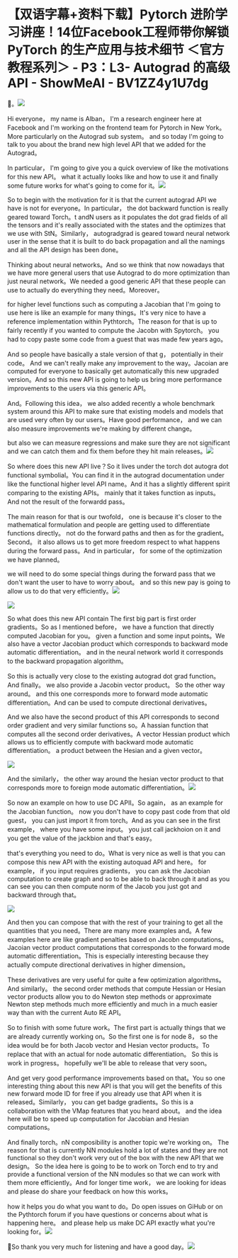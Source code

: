 # 【双语字幕+资料下载】Pytorch 进阶学习讲座！14位Facebook工程师带你解锁 PyTorch 的生产应用与技术细节 ＜官方教程系列＞ - P3：L3- Autograd 的高级 API - ShowMeAI - BV1ZZ4y1U7dg

🎼。![](img/ae640e7b46aaf17bba8e02172f49117e_1.png)

Hi everyone， my name is Alban， I'm a research engineer here at Facebook and I'm working on the frontend team for Pytorch in New York。More particularly on the Autograd sub system。 and so today I'm going to talk to you about the brand new high level API that we added for the Autograd。

In particular， I'm going to give you a quick overview of like the motivations for this new API。 what it actually looks like and how to use it and finally some future works for what's going to come for it。![](img/ae640e7b46aaf17bba8e02172f49117e_3.png)

So to begin with the motivation for it is that the current autograd API we have is not for everyone。In particular， the dot backward function is really geared toward Torch。t andN users as it populates the dot grad fields of all the tensors and it's really associated with the states and the optimizes that we use with StN。Similarly， autogradgrad is geared toward neural network user in the sense that it is built to do back propagation and all the namings and all the API design has been done。

Thinking about neural networks。And so we think that now nowadays that we have more general users that use Autograd to do more optimization than just neural network。We needed a good generic API that these people can use to actually do everything they need。Moreover。

 for higher level functions such as computing a Jacobian that I'm going to use here is like an example for many things。It's very nice to have a reference implementation within Pythtorch。The reason for that is up to fairly recently if you wanted to compute the Jacobn with Spytorch。 you had to copy paste some code from a guest that was made few years ago。

And so people have basically a stale version of that g， potentially in their code。 And we can't really make any improvement to the way。Jacoian are computed for everyone to basically get automatically this new upgraded version。And so this new API is going to help us bring more performance improvements to the users via this generic API。

And。Following this idea， we also added recently a whole benchmark system around this API to make sure that existing models and models that are used very often by our users。Have good performance， and we can also measure improvements we're making by different change。

 but also we can measure regressions and make sure they are not significant and we can catch them and fix them before they hit main releases。![](img/ae640e7b46aaf17bba8e02172f49117e_5.png)

So where does this new API live？So it lives under the torch dot autogra dot functional symbolial。You can find it in the autograd documentation under like the functional higher level API name。And it has a slightly different spirit comparing to the existing APIs。 mainly that it takes function as inputs。And not the result of the forwardd pass。

The main reason for that is our twofold， one is because it's closer to the mathematical formulation and people are getting used to differentiate functions directly。 not do the forward paths and then as for the gradient。Second。 it also allows us to get more freedom respect to what happens during the forward pass。And in particular， for some of the optimization we have planned。

 we will need to do some special things during the forward pass that we don't want the user to have to worry about。 and so this new pay is going to allow us to do that very efficiently。![](img/ae640e7b46aaf17bba8e02172f49117e_7.png)

![](img/ae640e7b46aaf17bba8e02172f49117e_8.png)

So what does this new API contain The first big part is first order gradients。So as I mentioned before， we have a function that directly computed Jacobian for you。 given a function and some input points。We also have a vector Jacobian product which corresponds to backward mode automatic differentiation。 and in the neural network world it corresponds to the backward propagation algorithm。

So this is actually very close to the existing autograd dot grad function。And finally。 we also provide a Jacobin vector product。 So the other way around。 and this one corresponds more to forward mode automatic differentiation。And can be used to compute directional derivatives。

And we also have the second product of this API corresponds to second order gradient and very similar functions so。A hassian function that computes all the second order derivatives。A vector Hessian product which allows us to efficiently compute with backward mode automatic differentiation。 a product between the Hesian and a given vector。

![](img/ae640e7b46aaf17bba8e02172f49117e_10.png)

And the similarly， the other way around the hesian vector product to that corresponds more to foreign mode automatic differentiation。![](img/ae640e7b46aaf17bba8e02172f49117e_12.png)

So now an example on how to use DC APII。So again， as an example for the Jacobian function。 now you don't have to copy past code from that old guest， you can just import it from torch。And as you can see in the first example， where you have some input。 you just call jackhoion on it and you get the value of the jackbion and that's easy。

 that's everything you need to do。What is very nice as well is that you can compose this new API with the existing autoquad API and here。 for example， if you input requires gradients， you can ask the Jacobian computation to create graph and so to be able to back through it and as you can see you can then compute norm of the Jacob you just got and backward through that。



![](img/ae640e7b46aaf17bba8e02172f49117e_14.png)

And then you can compose that with the rest of your training to get all the quantities that you need。There are many more examples and。A few examples here are like gradient penalties based on Jacobn computations。Jacoian vector product computations that corresponds to the forward mode automatic differentiation。This is especially interesting because they actually compute directional derivatives in higher dimension。

These derivatives are very useful for quite a few optimization algorithms。And similarly。 the second order methods that compute Hessian or Hesian vector products allow you to do Newton step methods or approximate Newton step methods much more efficiently and much in a much easier way than with the current Auto RE API。

So to finish with some future work。The first part is actually things that we are already currently working on。So the first one is for node 8， so the idea would be for both Jacob vector and Hesian vector products。To replace that with an actual for node automatic differentiation。 So this is work in progress。 hopefully we'll be able to release that very soon。

And get very good performance improvements based on that。You so one interesting thing about this new API is that you will get the benefits of this new forward mode ID for free if you already use that API when it is released。Similarly， you can get badge gradients。So this is a collaboration with the VMap features that you heard about。 and the idea here will be to speed up computation for Jacobian and Hesian computations。

And finally torch。nN composibility is another topic we're working on。 The reason for that is currently NN modules hold a lot of states and they are not functional so they don't work very out of the box with the new API that we design。 So the idea here is going to be to work on Torch end to try and provide a functional version of the NN modules so that we can work with them more efficiently。And for longer time work， we are looking for ideas and please do share your feedback on how this works。

 how it helps you do what you want to do。Do open issues on GiHub or on the Pythtorch forum if you have questions or concerns about what is happening here。 and please help us make DC API exactly what you're looking for。![](img/ae640e7b46aaf17bba8e02172f49117e_16.png)

🎼So thank you very much for listening and have a good day。![](img/ae640e7b46aaf17bba8e02172f49117e_18.png)